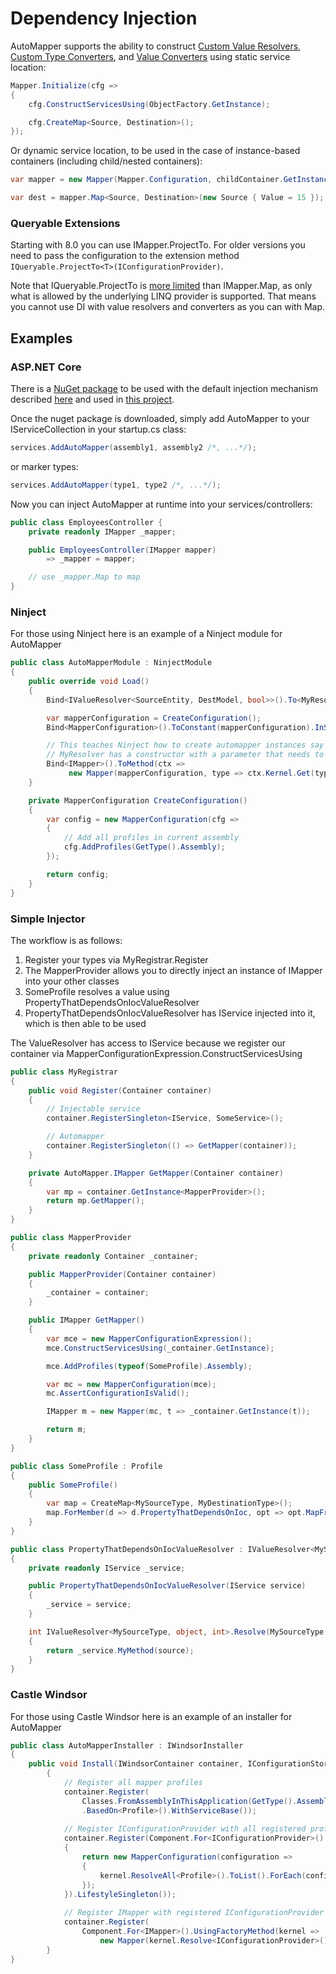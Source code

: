# Dependency Injection

AutoMapper supports the ability to construct [Custom Value Resolvers](Custom-value-resolvers.html), [Custom Type Converters](Custom-type-converters.html), and [Value Converters](Value-converters.html) using static service location:

```c#
Mapper.Initialize(cfg =>
{
    cfg.ConstructServicesUsing(ObjectFactory.GetInstance);

    cfg.CreateMap<Source, Destination>();
});
```

Or dynamic service location, to be used in the case of instance-based containers (including child/nested containers):

```c#
var mapper = new Mapper(Mapper.Configuration, childContainer.GetInstance);

var dest = mapper.Map<Source, Destination>(new Source { Value = 15 });
```

### Queryable Extensions

Starting with 8.0 you can use IMapper.ProjectTo. For older versions you need to pass the configuration to the extension method ``` IQueryable.ProjectTo<T>(IConfigurationProvider) ```.

Note that IQueryable.ProjectTo is [more limited](Queryable-Extensions.html#supported-mapping-options) than IMapper.Map, as only what is allowed by the underlying LINQ provider is supported. That means you cannot use DI with value resolvers and converters as you can with Map.

## Examples

### ASP.NET Core

There is a [NuGet package](https://www.nuget.org/packages/AutoMapper.Extensions.Microsoft.DependencyInjection/) to be used with the default injection mechanism described [here](https://github.com/AutoMapper/AutoMapper.Extensions.Microsoft.DependencyInjection/blob/master/README.md) and used in [this project](https://github.com/jbogard/ContosoUniversityCore/blob/master/src/ContosoUniversityCore/Startup.cs).

Once the nuget package is downloaded, simply add AutoMapper to your IServiceCollection in your startup.cs class:
```c#
services.AddAutoMapper(assembly1, assembly2 /*, ...*/);
```
or marker types:
```c#
services.AddAutoMapper(type1, type2 /*, ...*/);
```
Now you can inject AutoMapper at runtime into your services/controllers:
```c#
public class EmployeesController {
	private readonly IMapper _mapper;

	public EmployeesController(IMapper mapper)
		=> _mapper = mapper;

	// use _mapper.Map to map
}
```

### Ninject

For those using Ninject here is an example of a Ninject module for AutoMapper

```c#
public class AutoMapperModule : NinjectModule
{
    public override void Load()
    {
        Bind<IValueResolver<SourceEntity, DestModel, bool>>().To<MyResolver>();

        var mapperConfiguration = CreateConfiguration();
        Bind<MapperConfiguration>().ToConstant(mapperConfiguration).InSingletonScope();

        // This teaches Ninject how to create automapper instances say if for instance
        // MyResolver has a constructor with a parameter that needs to be injected
        Bind<IMapper>().ToMethod(ctx =>
             new Mapper(mapperConfiguration, type => ctx.Kernel.Get(type)));
    }

    private MapperConfiguration CreateConfiguration()
    {
        var config = new MapperConfiguration(cfg =>
        {
            // Add all profiles in current assembly
            cfg.AddProfiles(GetType().Assembly);
        });

        return config;
    }
}
```

### Simple Injector

The workflow is as follows:

1) Register your types via MyRegistrar.Register
2) The MapperProvider allows you to directly inject an instance of IMapper into your other classes
3) SomeProfile resolves a value using PropertyThatDependsOnIocValueResolver
4) PropertyThatDependsOnIocValueResolver has IService injected into it, which is then able to be used

The ValueResolver has access to IService because we register our container via MapperConfigurationExpression.ConstructServicesUsing

```c#
public class MyRegistrar
{
    public void Register(Container container)
    {
        // Injectable service
        container.RegisterSingleton<IService, SomeService>();

        // Automapper
        container.RegisterSingleton(() => GetMapper(container));
    }

    private AutoMapper.IMapper GetMapper(Container container)
    {
        var mp = container.GetInstance<MapperProvider>();
        return mp.GetMapper();
    }
}

public class MapperProvider
{
    private readonly Container _container;

    public MapperProvider(Container container)
    {
        _container = container;
    }

    public IMapper GetMapper()
    {
        var mce = new MapperConfigurationExpression();
        mce.ConstructServicesUsing(_container.GetInstance);

        mce.AddProfiles(typeof(SomeProfile).Assembly);

        var mc = new MapperConfiguration(mce);
        mc.AssertConfigurationIsValid();

        IMapper m = new Mapper(mc, t => _container.GetInstance(t));

        return m;
    }
}

public class SomeProfile : Profile
{
    public SomeProfile()
    {
        var map = CreateMap<MySourceType, MyDestinationType>();
        map.ForMember(d => d.PropertyThatDependsOnIoc, opt => opt.MapFrom<PropertyThatDependsOnIocValueResolver>());
    }
}

public class PropertyThatDependsOnIocValueResolver : IValueResolver<MySourceType, object, int>
{
    private readonly IService _service;

    public PropertyThatDependsOnIocValueResolver(IService service)
    {
        _service = service;
    }

    int IValueResolver<MySourceType, object, int>.Resolve(MySourceType source, object destination, int destMember, ResolutionContext context)
    {
        return _service.MyMethod(source);
    }
}
```

### Castle Windsor

For those using Castle Windsor here is an example of an installer for AutoMapper

```c#
public class AutoMapperInstaller : IWindsorInstaller
{
    public void Install(IWindsorContainer container, IConfigurationStore store)
        {
            // Register all mapper profiles
            container.Register(
                Classes.FromAssemblyInThisApplication(GetType().Assembly)
                .BasedOn<Profile>().WithServiceBase());
                
            // Register IConfigurationProvider with all registered profiles
            container.Register(Component.For<IConfigurationProvider>().UsingFactoryMethod(kernel =>
            {
                return new MapperConfiguration(configuration =>
                {
                    kernel.ResolveAll<Profile>().ToList().ForEach(configuration.AddProfile);
                });
            }).LifestyleSingleton());
            
            // Register IMapper with registered IConfigurationProvider
            container.Register(
                Component.For<IMapper>().UsingFactoryMethod(kernel =>
                    new Mapper(kernel.Resolve<IConfigurationProvider>(), kernel.Resolve)));
        }
}
```
